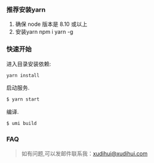 ### 推荐安装yarn
1. 确保 node 版本是 8.10 或以上
2. 安装yarn npm i yarn -g

### 快速开始

进入目录安装依赖:

```bash
yarn install
```

启动服务.

```bash
$ yarn start
```

编译.

```bash
$ umi build
```
### FAQ
> 如有问题,可以发邮件联系我：xudihui@xudihui.com
